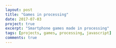 ```yaml
---
layout: post
title: "Games in processing"
date: 2017-07-03
project: true
excerpt: "Smartphone games made in processing"
tags: [projects, games, processing, javascript]
comments: true
---
```


